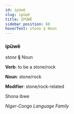 ```yaml
---
id: ipüwë
slug: ipüwë
title: İPÜWË
sidebar_position: 68
hoverText: stone § Noun
---
```


### ipüwë

*stone* **§** Noun

**Verb**: to be a stone/rock

**Noun**: stone/rock

**Modifier**: stone/rock-related

Shona ibwe 

*Niger-Congo Language Family*